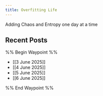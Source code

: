 ```yaml
---
title: Overfitting Life
---
```

Adding Chaos and Entropy one day at a time
## Recent Posts 

%% Begin Waypoint %%
- [[3 June 2025]]
- [[4 June 2025]]
- [[5 June 2025]]
- [[6 June 2025]]

%% End Waypoint %%


